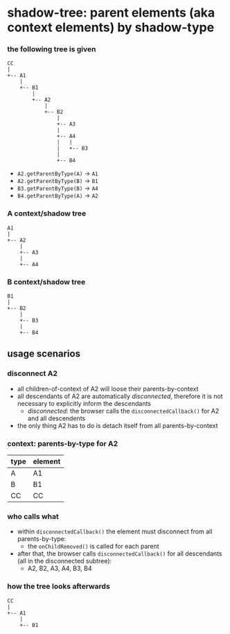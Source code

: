 shadow-tree: parent elements (aka context elements) by shadow-type
===================================================================

### the following tree is given

```
CC
|
+-- A1
    |
    +-- B1
        |
        +-- A2
            |
            +-- B2
                |
                +-- A3
                |
                +-- A4
                |   |
                |   +-- B3
                |
                +-- B4
```

- `A2.getParentByType(A)` &rarr; `A1`
- `A2.getParentByType(B)` &rarr; `B1`
- `B3.getParentByType(B)` &rarr; `A4`
- `B4.getParentByType(A)` &rarr; `A2`


### A context/shadow tree

```
A1
|
+-- A2
    |
    +-- A3
    |
    +-- A4
```

### B context/shadow tree

```
B1
|
+-- B2
    |
    +-- B3
    |
    +-- B4
```

usage scenarios
---------------

### disconnect A2

- all children-of-context of A2 will loose their parents-by-context
- all descendants of A2 are automatically _disconnected_, therefore it is not necessary to explicitly inform the descendants
  - _disconnected_: the browser calls the `disconnectedCallback()` for A2 and all descendents
- the only thing A2 has to do is detach itself from all parents-by-context

### context: parents-by-type for A2

| type | element |
|------|---------|
| A    | A1      |
| B    | B1      |
| CC   | CC      |

### who calls what

- within `disconnectedCallback()` the element must disconnect from all parents-by-type:
  - the `onChildRemoved()` is called for each parent
- after that, the browser calls `disconnectedCallback()` for all descendants (all in the disconnected subtree):
  - A2, B2, A3, A4, B3, B4

### how the tree looks afterwards

```
CC
|
+-- A1
    |
    +-- B1
```
